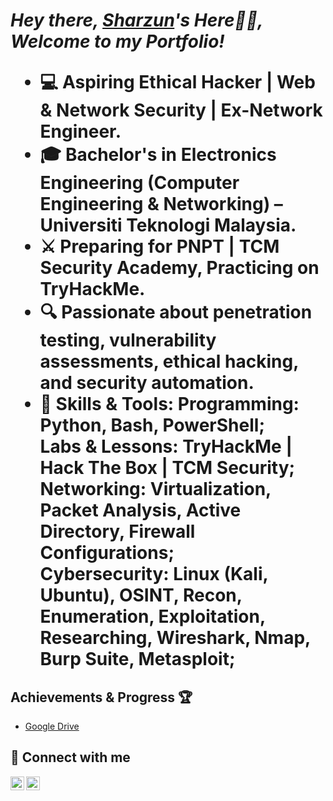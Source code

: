 ***<h1>Hey there, <a href="https://www.linkedin.com/in/sharzun/">Sharzun</a>'s Here👋🏼,\
           Welcome to my Portfolio!***
- 💻 Aspiring Ethical Hacker | Web & Network Security | Ex-Network Engineer.
- 🎓 Bachelor's in Electronics Engineering (Computer Engineering & Networking) – Universiti Teknologi Malaysia.
- ⚔️ Preparing for PNPT | TCM Security Academy, Practicing on TryHackMe.
- 🔍 Passionate about penetration testing, vulnerability assessments, ethical hacking, and security automation.
- 🚀 Skills & Tools:
      Programming: Python, Bash, PowerShell;\
      Labs & Lessons: TryHackMe | Hack The Box | TCM Security;\
      Networking: Virtualization, Packet Analysis, Active Directory, Firewall Configurations;\
      Cybersecurity: Linux (Kali, Ubuntu), OSINT, Recon, Enumeration, Exploitation, Researching, Wireshark, Nmap, Burp Suite, Metasploit;

<h2> Achievements & Progress 🏆 </h2>

- <a href="https://drive.google.com/drive/folders/1qCp56CJX6phF1md3gaa5tqlaHWqMSbXq?usp=drive_link">Google Drive</a>
  

<h2> 📲 Connect with me</h2>

[<img align="left" alt="sharzun | LinkedIn" width="22px" src="https://cdn.jsdelivr.net/npm/simple-icons@v3/icons/linkedin.svg" />][linkedin]

[linkedin]: https://www.linkedin.com/in/sharzun/

[<img align="left" alt="sharzun | LinkTree" width="22px" src="https://images.seeklogo.com/logo-png/44/1/linktree-logo-png_seeklogo-443811.png" />][linktree]

[linktree]: https://linktr.ee/sharzun
